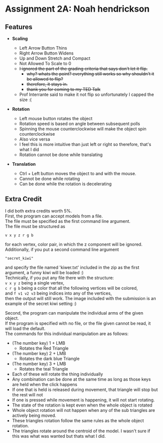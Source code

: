 # Assignment 2A: Noah hendrickson

## Features

- **Scaling**
    - Left Arrow Button Thins
    - Right Arrow Button Widens
    - Up and Down Stretch and Compact
    - Not Allowed To Scale to 0
    - ~~I ignored the part of the grading criteria that says don't let it flip.~~
        - ~~why? whats the point? everything still works so why shouldn't it be allowed to flip?~~
        - ~~therefore, it stays in.~~
        - ~~thank you for coming to my TED Talk~~
    - Prof Interrante said to make it not flip so unfortunately I capped the size :(

- **Rotation**
    - Left mouse button rotates the object
    - Rotation speed is based on angle between subsequent polls
    - Spinning the mouse counterclockwise will make the object spin counterclockwise
    - Also vice versa
    - I feel this is more intuitive than just left or right so therefore, that's what I did
    - Rotation cannot be done while translating

- **Translation**
    - Ctrl + Left button moves the object to and with the mouse.
    - Cannot be done while rotating 
    - Can be done while the rotation is decelerating 

## Extra Credit

I did both extra credits worth 5%. <br>
First, the program can accept models from a file. <br>
The file must be specified as the first command line argument. <br>
The file must be structured as 

```v x y z r g b```

for each vertex, color pair, in which the z component will be ignored. <br>
Additionally, if you put a second command line argument 

```"secret_kiwi"```

and specify the file named 'kiwer.txt' included in the zip as the first argument, a funny kiwi will be loaded :) <br>
Technically, if you put any file there with the structure: <br>
```v x y z``` being a single vertex, <br>
```c r g b``` being a color that all the following vertices will be colored, <br>
and 
```f v1 v2 v3``` being indices into any of the vertices, <br>
then the output will still work. 
The image included with the submission is an example of the secret kiwi setting :) <br>

Second, the program can manipulate the individual arms of the given object. <br>
If the program is specified with no file, or the file given cannot be read, it will load the default. <br>
The commands for this individual manipulation are as follows:

- (The number key) 1 + LMB
    - Rotates the Red Triangle
- (The number key) 2 + LMB
    - Rotates the dark blue Triangle
- (The number key) 3 + LMB
    - Rotates the teal Triangle
- Each of these will rotate the thing individually
- Any combination can be done at the same time as long as those keys are held when the click happens
- If one that is held is released during movement, that triangle will stop but the rest will not
- If one is pressed while movement is happening, it will not start rotating. 
- The state of the rotation is kept even when the whole object is rotated
- Whole object rotation will not happen when any of the sub triangles are actively being moved. 
- These triangles rotation follow the same rules as the whole object rotation.
- The triangles rotate around the centroid of the model. I wasn't sure if this was what was wanted but thats what I did.